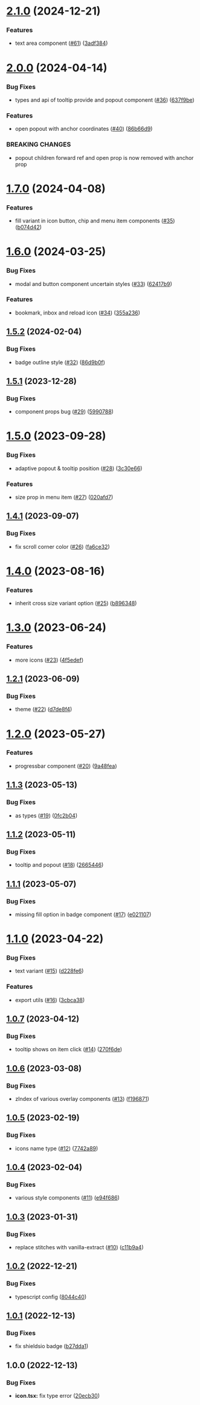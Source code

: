 # [2.1.0](https://github.com/cinnyapp/folds/compare/v2.0.0...v2.1.0) (2024-12-21)

### Features

- text area component ([#61](https://github.com/cinnyapp/folds/issues/61)) ([3adf384](https://github.com/cinnyapp/folds/commit/3adf384038d7b87d99fcabae38bf86cde7818875))

# [2.0.0](https://github.com/cinnyapp/folds/compare/v1.7.0...v2.0.0) (2024-04-14)

### Bug Fixes

- types and api of tooltip provide and popout component ([#36](https://github.com/cinnyapp/folds/issues/36)) ([637f9be](https://github.com/cinnyapp/folds/commit/637f9beefa9529b2fb8a279a35806436b99050dc))

### Features

- open popout with anchor coordinates ([#40](https://github.com/cinnyapp/folds/issues/40)) ([86b66d9](https://github.com/cinnyapp/folds/commit/86b66d96d7a7632c1efddd56d8070ce667311eed))

### BREAKING CHANGES

- popout children forward ref and open prop is now removed with anchor prop

# [1.7.0](https://github.com/cinnyapp/folds/compare/v1.6.0...v1.7.0) (2024-04-08)

### Features

- fill variant in icon button, chip and menu item components ([#35](https://github.com/cinnyapp/folds/issues/35)) ([b074d42](https://github.com/cinnyapp/folds/commit/b074d421b66eb4d8b600dfa55b967e6c4f783044))

# [1.6.0](https://github.com/cinnyapp/folds/compare/v1.5.2...v1.6.0) (2024-03-25)

### Bug Fixes

- modal and button component uncertain styles ([#33](https://github.com/cinnyapp/folds/issues/33)) ([62417b9](https://github.com/cinnyapp/folds/commit/62417b981b5e8ee024f0f34167f32ca298a3737f))

### Features

- bookmark, inbox and reload icon ([#34](https://github.com/cinnyapp/folds/issues/34)) ([355a236](https://github.com/cinnyapp/folds/commit/355a236aa30b30dc62265628333c008f3ab76bcf))

## [1.5.2](https://github.com/cinnyapp/folds/compare/v1.5.1...v1.5.2) (2024-02-04)

### Bug Fixes

- badge outline style ([#32](https://github.com/cinnyapp/folds/issues/32)) ([86d9b0f](https://github.com/cinnyapp/folds/commit/86d9b0f4237511f22de088bf0c681eeb1546eb12))

## [1.5.1](https://github.com/cinnyapp/folds/compare/v1.5.0...v1.5.1) (2023-12-28)

### Bug Fixes

- component props bug ([#29](https://github.com/cinnyapp/folds/issues/29)) ([5990788](https://github.com/cinnyapp/folds/commit/5990788b2811e8a9bbf2271813336c84f85f8791))

# [1.5.0](https://github.com/cinnyapp/folds/compare/v1.4.1...v1.5.0) (2023-09-28)

### Bug Fixes

- adaptive popout & tooltip position ([#28](https://github.com/cinnyapp/folds/issues/28)) ([3c30e66](https://github.com/cinnyapp/folds/commit/3c30e66c55fe53bf3c34720b3617492a9b7a3ea3))

### Features

- size prop in menu item ([#27](https://github.com/cinnyapp/folds/issues/27)) ([020afd7](https://github.com/cinnyapp/folds/commit/020afd7844b262c16164ba94bfeb92eb5b268e83))

## [1.4.1](https://github.com/cinnyapp/folds/compare/v1.4.0...v1.4.1) (2023-09-07)

### Bug Fixes

- fix scroll corner color ([#26](https://github.com/cinnyapp/folds/issues/26)) ([fa6ce32](https://github.com/cinnyapp/folds/commit/fa6ce329fd3e08e13070234feebc3258308c6ee0))

# [1.4.0](https://github.com/cinnyapp/folds/compare/v1.3.0...v1.4.0) (2023-08-16)

### Features

- inherit cross size variant option ([#25](https://github.com/cinnyapp/folds/issues/25)) ([b896348](https://github.com/cinnyapp/folds/commit/b896348cc515e148717c1cc35379f659ba0d9704))

# [1.3.0](https://github.com/cinnyapp/folds/compare/v1.2.1...v1.3.0) (2023-06-24)

### Features

- more icons ([#23](https://github.com/cinnyapp/folds/issues/23)) ([4f5edef](https://github.com/cinnyapp/folds/commit/4f5edefe43b86658e5614695f1edcdd343a519f7))

## [1.2.1](https://github.com/cinnyapp/folds/compare/v1.2.0...v1.2.1) (2023-06-09)

### Bug Fixes

- theme ([#22](https://github.com/cinnyapp/folds/issues/22)) ([d7de8f4](https://github.com/cinnyapp/folds/commit/d7de8f4d1435611b5ac3519ae137c45ac4a3270a))

# [1.2.0](https://github.com/cinnyapp/folds/compare/v1.1.3...v1.2.0) (2023-05-27)

### Features

- progressbar component ([#20](https://github.com/cinnyapp/folds/issues/20)) ([9a48fea](https://github.com/cinnyapp/folds/commit/9a48feacd6a9d45407f2a0e87172f270f057190b))

## [1.1.3](https://github.com/cinnyapp/folds/compare/v1.1.2...v1.1.3) (2023-05-13)

### Bug Fixes

- as types ([#19](https://github.com/cinnyapp/folds/issues/19)) ([0fc2b04](https://github.com/cinnyapp/folds/commit/0fc2b04fa77bae4e1dc0e61a01b0a331416c80a6))

## [1.1.2](https://github.com/cinnyapp/folds/compare/v1.1.1...v1.1.2) (2023-05-11)

### Bug Fixes

- tooltip and popout ([#18](https://github.com/cinnyapp/folds/issues/18)) ([2665446](https://github.com/cinnyapp/folds/commit/26654463f827b22566f741965eeeec16059d1c08))

## [1.1.1](https://github.com/cinnyapp/folds/compare/v1.1.0...v1.1.1) (2023-05-07)

### Bug Fixes

- missing fill option in badge component ([#17](https://github.com/cinnyapp/folds/issues/17)) ([e021107](https://github.com/cinnyapp/folds/commit/e021107ca8a7c8a41022071d0d9c908d52dd0374))

# [1.1.0](https://github.com/cinnyapp/folds/compare/v1.0.7...v1.1.0) (2023-04-22)

### Bug Fixes

- text variant ([#15](https://github.com/cinnyapp/folds/issues/15)) ([d228fe6](https://github.com/cinnyapp/folds/commit/d228fe6e0a048c4b150afd00d40f3b89c5e761ea))

### Features

- export utils ([#16](https://github.com/cinnyapp/folds/issues/16)) ([3cbca38](https://github.com/cinnyapp/folds/commit/3cbca3850a1b68f729815ba27f7d27ecd3172928))

## [1.0.7](https://github.com/cinnyapp/folds/compare/v1.0.6...v1.0.7) (2023-04-12)

### Bug Fixes

- tooltip shows on item click ([#14](https://github.com/cinnyapp/folds/issues/14)) ([270f6de](https://github.com/cinnyapp/folds/commit/270f6de776daa07d0999d7e7880e3bff13cd8d0d))

## [1.0.6](https://github.com/cinnyapp/folds/compare/v1.0.5...v1.0.6) (2023-03-08)

### Bug Fixes

- zIndex of various overlay components ([#13](https://github.com/cinnyapp/folds/issues/13)) ([f196871](https://github.com/cinnyapp/folds/commit/f1968710ee1e4fdb83c5b2db055cc109de3cac99))

## [1.0.5](https://github.com/cinnyapp/folds/compare/v1.0.4...v1.0.5) (2023-02-19)

### Bug Fixes

- icons name type ([#12](https://github.com/cinnyapp/folds/issues/12)) ([7742a89](https://github.com/cinnyapp/folds/commit/7742a891d63e57e34fc27a891beaa1694e675152))

## [1.0.4](https://github.com/cinnyapp/folds/compare/v1.0.3...v1.0.4) (2023-02-04)

### Bug Fixes

- various style components ([#11](https://github.com/cinnyapp/folds/issues/11)) ([e94f686](https://github.com/cinnyapp/folds/commit/e94f686c4797b652f6e705a2a5f6959b12660c65))

## [1.0.3](https://github.com/cinnyapp/folds/compare/v1.0.2...v1.0.3) (2023-01-31)

### Bug Fixes

- replace stitches with vanilla-extract ([#10](https://github.com/cinnyapp/folds/issues/10)) ([c11b9a4](https://github.com/cinnyapp/folds/commit/c11b9a409c92bf072fb8ee2a94d52eadef3d8c6f))

## [1.0.2](https://github.com/cinnyapp/folds/compare/v1.0.1...v1.0.2) (2022-12-21)

### Bug Fixes

- typescript config ([8044c40](https://github.com/cinnyapp/folds/commit/8044c40ff1a8ff4ba8da312a209f7f15dbc1ed4b))

## [1.0.1](https://github.com/cinnyapp/folds/compare/v1.0.0...v1.0.1) (2022-12-13)

### Bug Fixes

- fix shieldsio badge ([b27dda1](https://github.com/cinnyapp/folds/commit/b27dda1550364288899b3d15c4de0df3c0dea5cc))

## 1.0.0 (2022-12-13)

### Bug Fixes

- **icon.tsx:** fix type error ([20ecb30](https://github.com/cinnyapp/folds/commit/20ecb30f6b23434ff5650cb010ecb4dd9e8589fc))
